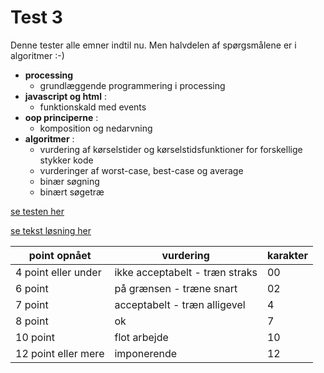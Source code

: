# Test 3
Denne tester alle emner indtil nu. Men halvdelen af spørgsmålene er i algoritmer :-)
- **processing**
    - grundlæggende programmering i processing
- **javascript og html** :
    - funktionskald med events 
- **oop principerne** :
    - komposition og nedarvning
- **algoritmer** :
    - vurdering af kørselstider og kørselstidsfunktioner for forskellige stykker kode
    - vurderinger af worst-case, best-case og average
    - binær søgning
    - binært søgetræ 

[se testen her](test2.pdf)

[se tekst løsning her](test2_solution.pdf)


| point opnået        | vurdering                                                     | karakter  |
|---------------------|---------------------------------------------------------------|-----------|
| 4 point eller under | ikke acceptabelt - træn straks                                | 00        |
| 6 point             | på grænsen - træne snart                                      | 02        | 
| 7 point             | acceptabelt - træn alligevel                                  | 4         |    
| 8 point             | ok                                                            | 7         |
| 10 point            | flot arbejde                                                  | 10        |
| 12 point eller mere | imponerende                                                   | 12        |